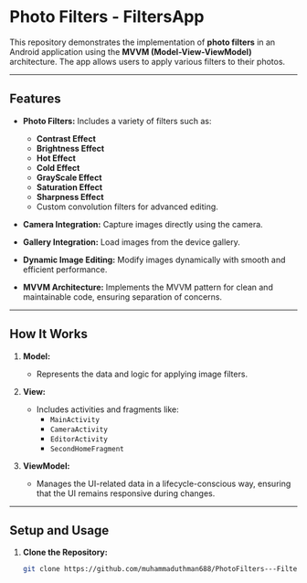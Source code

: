 # Photo Filters - FiltersApp

This repository demonstrates the implementation of **photo filters** in an Android application using the **MVVM (Model-View-ViewModel)** architecture. The app allows users to apply various filters to their photos.

---

## **Features**

- **Photo Filters:**
  Includes a variety of filters such as:
  - **Contrast Effect**
  - **Brightness Effect**
  - **Hot Effect**
  - **Cold Effect**
  - **GrayScale Effect**
  - **Saturation Effect**
  - **Sharpness Effect**
  - Custom convolution filters for advanced editing.

- **Camera Integration:**
  Capture images directly using the camera.

- **Gallery Integration:**
  Load images from the device gallery.

- **Dynamic Image Editing:**
  Modify images dynamically with smooth and efficient performance.

- **MVVM Architecture:**
  Implements the MVVM pattern for clean and maintainable code, ensuring separation of concerns.

---

## **How It Works**

1. **Model:**
   - Represents the data and logic for applying image filters.

2. **View:**
   - Includes activities and fragments like:
     - `MainActivity`
     - `CameraActivity`
     - `EditorActivity`
     - `SecondHomeFragment`

3. **ViewModel:**
   - Manages the UI-related data in a lifecycle-conscious way, ensuring that the UI remains responsive during changes.

---

## **Setup and Usage**

1. **Clone the Repository:**
   ```bash
   git clone https://github.com/muhammaduthman688/PhotoFilters---FiltersApp.git
